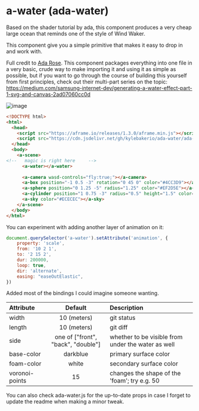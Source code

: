 # a-water (ada-water)

Based on the shader tutorial by ada, this component produces a very cheap large ocean that reminds one of the style of Wind Waker.

This component give you a simple primitive that makes it easy to drop in and work with.

Full credit to [Ada Rose](https://twitter.com/adarosecannon). This component packages everything into one file in a very basic, crude way to make importing it and using it as simple as possible, but if you want to go through the course of building this yourself from first principles, check out their multi-part series on the topic: https://medium.com/samsung-internet-dev/generating-a-water-effect-part-1-svg-and-canvas-2ad07060cc0d

![image](https://user-images.githubusercontent.com/6391152/196059614-4b5144a4-882a-4105-86f1-1904d941fd3b.png)


```html
<!DOCTYPE html>
<html>
  <head>
    <script src="https://aframe.io/releases/1.3.0/aframe.min.js"></script>
    <script src="https://cdn.jsdelivr.net/gh/kylebakerio/ada-water/ada-water.js"></script>
  </head>
  <body>
    <a-scene>
<!--   magic is right here     -->
      <a-water></a-water>
      
      <a-camera wasd-controls="fly:true;"></a-camera>
      <a-box position="-1 0.5 -3" rotation="0 45 0" color="#4CC3D9"></a-box>
      <a-sphere position="0 1.25 -5" radius="1.25" color="#EF2D5E"></a-sphere>
      <a-cylinder position="1 0.75 -3" radius="0.5" height="1.5" color="#FFC65D"></a-cylinder>
      <a-sky color="#ECECEC"></a-sky>
    </a-scene>
  </body>
</html>
```


You can experiment with adding another layer of animation on it:
```js
document.querySelector('a-water').setAttribute('animation', {
    property: 'scale', 
    from: '10 2 1',
    to: '2 15 2',
    dur: 200000,
    loop: true,
    dir: 'alternate',
    easing: "easeOutElastic",
})
```


Added most of the bindings I could imagine someone wanting.

| Attribute    | Default              | Description |
| :---         |     :---:            |          :--- |
| width        | 10 (meters)    | git status    |
| length       | 10 (meters)       | git diff      |
| side     |  one of ["front", "back", "double"]       | whether to be visible from under the water as well      |
| base-color     | darkblue       | primary surface color      |
| foam-color     | white       | secondary surface color     |
| voronoi-points     | 15       | changes the shape of the 'foam'; try e.g. 50      |



You can also check ada-water.js for the up-to-date props in case I forget to update the readme when making a minor tweak.

